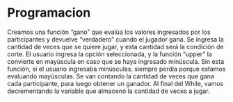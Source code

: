# Programacion
Creamos una función “gano” que evalúa los valores ingresados por los participantes y devuelve “verdadero” cuando el jugador gana.
Se ingresa la cantidad de veces que se quiere jugar, y esta cantidad será la condición de corte.
El usuario ingresa la opción seleccionada, y la función “upper” la convierte en mayúscula en caso que se haya ingresado minúscula. Sin esta función, si el usuario ingresaba minúsculas, siempre perdía porque estamos evaluando mayúsculas.
Se van contando la cantidad de veces que gana cada participante, para luego obtener un ganador.
Al final del While, vamos decrementando la variable que almacenó la cantidad de veces a jugar.
